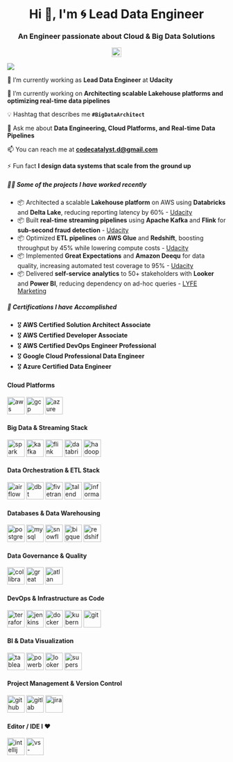 <h1 align="center">Hi 👋, I'm 🌀 Lead Data Engineer</h1>
<h3 align="center">An Engineer passionate about Cloud & Big Data Solutions</h3>

<p align="center">
  <a href="https://www.linkedin.com/in/raykhokhar/" target="blank">
    <img align="center" src="https://cdn.jsdelivr.net/npm/simple-icons@3/icons/linkedin.svg" alt="iamfaseeh" width="22px" />
  </a>
</p>

![](https://komarev.com/ghpvc/?username=raykhokhar&style=flat-square&color=blue)

🏢 I’m currently working as **Lead Data Engineer** at **Udacity**

🌱 I’m currently working on **Architecting scalable Lakehouse platforms and optimizing real-time data pipelines**

💡 Hashtag that describes me **`#BigDataArchitect`**

💬 Ask me about **Data Engineering, Cloud Platforms, and Real-time Data Pipelines**

📫 You can reach me at **codecatalyst.d@gmail.com**

⚡ Fun fact **I design data systems that scale from the ground up**

##### 👨‍💻 Some of the projects I have worked recently

- 📦 Architected a scalable **Lakehouse platform** on AWS using **Databricks** and **Delta Lake**, reducing reporting latency by 60% - [Udacity](https://www.udacity.com/)
- 📦 Built **real-time streaming pipelines** using **Apache Kafka** and **Flink** for **sub-second fraud detection** - [Udacity](https://www.udacity.com/)
- 📦 Optimized **ETL pipelines** on **AWS Glue** and **Redshift**, boosting throughput by 45% while lowering compute costs - [Udacity](https://www.udacity.com/)
- 📦 Implemented **Great Expectations** and **Amazon Deequ** for data quality, increasing automated test coverage to 95% - [Udacity](https://www.udacity.com/)
- 📦 Delivered **self-service analytics** to 50+ stakeholders with **Looker** and **Power BI**, reducing dependency on ad-hoc queries - [LYFE Marketing](https://www.lyfemarketing.com/)

##### 🧾 Certifications I have Accomplished

- 🎖 **AWS Certified Solution Architect Associate**
- 🎖 **AWS Certified Developer Associate**
- 🎖 **AWS Certified DevOps Engineer Professional**
- 🎖 **Google Cloud Professional Data Engineer**
- 🎖 **Azure Certified Data Engineer**

#### Cloud Platforms
<p align="left">
  <img src="https://upload.wikimedia.org/wikipedia/commons/a/a6/Amazon_Web_Services_Logo.svg" alt="aws" title="aws" width="40" height="40" />
  <img src="https://upload.wikimedia.org/wikipedia/commons/5/5f/Google_Cloud_logo.svg" alt="gcp" title="gcp" width="40" height="40" />
  <img src="https://upload.wikimedia.org/wikipedia/commons/4/47/Microsoft_Azure_Logo.svg" alt="azure" title="azure" width="40" height="40" />
</p>

#### Big Data & Streaming Stack
<p align="left">
  <img src="https://upload.wikimedia.org/wikipedia/commons/3/39/Apache_Spark_logo.svg" alt="spark" title="spark" width="40" height="40"/>
  <img src="https://upload.wikimedia.org/wikipedia/commons/7/7f/Apache_Kafka_logo.svg" alt="kafka" title="kafka" width="40" height="40"/>
  <img src="https://upload.wikimedia.org/wikipedia/commons/f/ff/Apache_Flink_logo.svg" alt="flink" title="flink" width="40" height="40"/>
  <img src="https://upload.wikimedia.org/wikipedia/commons/d/d0/Databricks_Logo.svg" alt="databricks" title="databricks" width="40" height="40"/>
  <img src="https://upload.wikimedia.org/wikipedia/commons/e/e1/Apache_Hadoop_logo.svg" alt="hadoop" title="hadoop" width="40" height="40"/>
</p>

#### Data Orchestration & ETL Stack
<p align="left">
  <img src="https://upload.wikimedia.org/wikipedia/commons/1/19/Airflow_Logo.svg" alt="airflow" title="airflow" width="40" height="40"/>
  <img src="https://upload.wikimedia.org/wikipedia/commons/0/05/DBT_logo.svg" alt="dbt" title="dbt" width="40" height="40"/>
  <img src="https://upload.wikimedia.org/wikipedia/commons/9/9b/Fivetran_Logo.svg" alt="fivetran" title="fivetran" width="40" height="40"/>
  <img src="https://upload.wikimedia.org/wikipedia/commons/e/ec/Talend_Logo.svg" alt="talend" title="talend" width="40" height="40"/>
  <img src="https://upload.wikimedia.org/wikipedia/commons/d/d1/Informatica_logo.svg" alt="informatica" title="informatica" width="40" height="40"/>
</p>

#### Databases & Data Warehousing
<p align="left">
  <img src="https://upload.wikimedia.org/wikipedia/commons/5/52/Postgresql_elephant.svg" alt="postgresql" title="postgresql" width="40" height="40"/>
  <img src="https://upload.wikimedia.org/wikipedia/commons/6/6b/MySQL_Logo.svg" alt="mysql" title="mysql" width="40" height="40"/>
  <img src="https://upload.wikimedia.org/wikipedia/commons/e/ec/Snowflake_Logo.svg" alt="snowflake" title="snowflake" width="40" height="40"/>
  <img src="https://upload.wikimedia.org/wikipedia/commons/4/49/Google_BigQuery_Logo.svg" alt="bigquery" title="bigquery" width="40" height="40"/>
  <img src="https://upload.wikimedia.org/wikipedia/commons/6/6b/Amazon_Redshift_Logo.svg" alt="redshift" title="redshift" width="40" height="40"/>
</p>

#### Data Governance & Quality
<p align="left">
  <img src="https://upload.wikimedia.org/wikipedia/commons/4/4c/Collibra_logo.svg" alt="collibra" title="collibra" width="40" height="40"/>
  <img src="https://upload.wikimedia.org/wikipedia/commons/9/9c/Great_Expectations_Logo.svg" alt="great expectations" title="great expectations" width="40" height="40"/>
  <img src="https://upload.wikimedia.org/wikipedia/commons/3/30/Atlan_Logo.svg" alt="atlan" title="atlan" width="40" height="40"/>
</p>

#### DevOps & Infrastructure as Code
<p align="left">
  <img src="https://upload.wikimedia.org/wikipedia/commons/a/a2/Terraform_Logo.svg" alt="terraform" title="terraform" width="40" height="40" />
  <img src="https://upload.wikimedia.org/wikipedia/commons/5/52/Jenkins_logo.svg" alt="jenkins" title="jenkins" width="40" height="40" />
  <img src="https://upload.wikimedia.org/wikipedia/commons/4/4f/Docker_Logo.svg" alt="docker" title="docker" width="40" height="40" />
  <img src="https://upload.wikimedia.org/wikipedia/commons/3/3d/Kubernetes_Logo.svg" alt="kubernetes" title="kubernetes" width="40" height="40" />
  <img src="https://upload.wikimedia.org/wikipedia/commons/1/13/Git_logo.svg" alt="git" title="git" width="40" height="40" />
</p>

#### BI & Data Visualization
<p align="left">
  <img src="https://upload.wikimedia.org/wikipedia/commons/2/23/Tableau_Logo.svg" alt="tableau" title="tableau" width="40" height="40"/>
  <img src="https://upload.wikimedia.org/wikipedia/commons/0/06/Power_BI_Logo.svg" alt="powerbi" title="powerbi" width="40" height="40"/>
  <img src="https://upload.wikimedia.org/wikipedia/commons/6/68/Looker_Logo.svg" alt="looker" title="looker" width="40" height="40"/>
  <img src="https://upload.wikimedia.org/wikipedia/commons/3/33/Apache_Superset_Logo.svg" alt="superset" title="superset" width="40" height="40"/>
</p>

#### Project Management & Version Control
<p align="left">
  <img src="https://upload.wikimedia.org/wikipedia/commons/1/1f/GitHub_Logo.svg" alt="github" title="github" width="40" height="40"/>
  <img src="https://upload.wikimedia.org/wikipedia/commons/4/4e/GitLab_Logo.svg" alt="gitlab" title="gitlab" width="40" height="40"/>
  <img src="https://upload.wikimedia.org/wikipedia/commons/e/e5/Atlassian_Jira_logo.svg" alt="jira" title="jira" width="40" height="40"/>
</p>

#### Editor / IDE I ♥
<p align="left">
  <img src="https://upload.wikimedia.org/wikipedia/commons/9/9e/IntelliJ_IDEA_logo.svg" alt="intellij" title="intellij" width="40" height="40"/>
  <img src="https://upload.wikimedia.org/wikipedia/commons/a/a5/Visual_Studio_Code_Logo.svg" alt="vs-code" title="vs-code" width="40" height="40"/>
</p>

